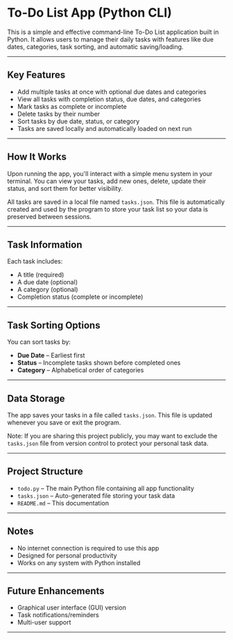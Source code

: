 # To-Do List App (Python CLI)

This is a simple and effective command-line To-Do List application built in Python. It allows users to manage their daily tasks with features like due dates, categories, task sorting, and automatic saving/loading.

---

## Key Features

- Add multiple tasks at once with optional due dates and categories
- View all tasks with completion status, due dates, and categories
- Mark tasks as complete or incomplete
- Delete tasks by their number
- Sort tasks by due date, status, or category
- Tasks are saved locally and automatically loaded on next run

---

## How It Works

Upon running the app, you'll interact with a simple menu system in your terminal. You can view your tasks, add new ones, delete, update their status, and sort them for better visibility.

All tasks are saved in a local file named `tasks.json`. This file is automatically created and used by the program to store your task list so your data is preserved between sessions.

---

## Task Information

Each task includes:
- A title (required)
- A due date (optional)
- A category (optional)
- Completion status (complete or incomplete)

---

## Task Sorting Options

You can sort tasks by:
- **Due Date** – Earliest first
- **Status** – Incomplete tasks shown before completed ones
- **Category** – Alphabetical order of categories

---

## Data Storage

The app saves your tasks in a file called `tasks.json`. This file is updated whenever you save or exit the program.

Note: If you are sharing this project publicly, you may want to exclude the `tasks.json` file from version control to protect your personal task data.

---

## Project Structure

- `todo.py` – The main Python file containing all app functionality
- `tasks.json` – Auto-generated file storing your task data
- `README.md` – This documentation

---

## Notes

- No internet connection is required to use this app
- Designed for personal productivity
- Works on any system with Python installed

---

## Future Enhancements

- Graphical user interface (GUI) version
- Task notifications/reminders
- Multi-user support

---
